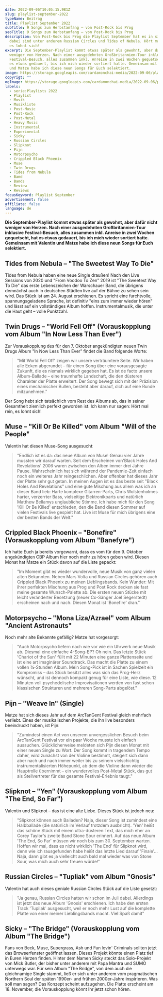 ```yaml
---
date: 2022-09-06T10:05:15.981Z
slug: playlist-september-2022
typeName: Beitrag
title: Playlist September 2022
subTitle: 9 Songs zum Herbstanfang – von Post-Rock bis Prog
seoTitle: 9 Songs zum Herbstanfang – von Post-Rock bis Prog
description: Von Post-Rock bis Prog die Playlist September hat es in sich. Mit
  dabei sind unter anderem Russian Circles und Tides of Nebula. Hört mal rein,
  es lohnt sich!
excerpt: Die September-Playlist kommt etwas später als gewohnt, aber dafür nicht
  weniger von Herzen. Nach einer ausgedehnten Großbritannien-Tour inklusive
  Festival-Besuch, alles zusammen inkl. Anreise in zwei Wochen gequetscht, hat
  es etwas gedauert, bis ich mich wieder sortiert hatte. Gemeinsam mit Valentin
  und Matze habe ich diese neun Songs für Euch selektiert.
image: https://storage.googleapis.com/cardamonchai-media/2022-09-06/playlist-september-jpeg-imagine-f8f8f8_806158_1024_768/640.webp
copyrigt: ""
ogImage: https://storage.googleapis.com/cardamonchai-media/2022-09-06/playlist-september-fb-jpeg-imagine-584848_7f6056_1200_628/640.webp
labels:
  - serie:Playlists 2022
  - Playlist
  - Musik
  - Musikliste
  - Post-Music
  - Post-Rock
  - Post-Metal
  - Heavy Music
  - Instrumental
  - Experimental
  - Sicky
  - Russian Circles
  - Slipknot
  - Pijn
  - Motorpsycho
  - Crippled Black Phoenix
  - Muse
  - Twin Drugs
  - Tides from Nebula
  - Band
  - Bands
  - Review
  - Reviews
focusKeyword: Playlist September
advertisement: false
affiliate: false
language: de
---
```

**Die September-Playlist kommt etwas später als gewohnt, aber dafür nicht weniger von Herzen. Nach einer ausgedehnten Großbritannien-Tour inklusive Festival-Besuch, alles zusammen inkl. Anreise in zwei Wochen gequetscht, hat es etwas gedauert, bis ich mich wieder sortiert hatte. Gemeinsam mit Valentin und Matze habe ich diese neun Songs für Euch selektiert.**

## Tides from Nebula – "The Sweetest Way To Die"

Tides from Nebula haben eine neue Single draußen! Nach den Live Sessions von 2020 und "From Voodoo To Zen" 2019 ist "The Sweetest Way To Die" das erste Lebenszeichen der Warschauer Band, die übrigens demnächst auch in deutschen Städten live auf der Bühne zu sehen sein wird. Das Stück ist am 24. August erschienen. Es spricht eine furchtvolle, spannungsgeladene Sprache, ist definitiv "eins zum immer wieder hören" und lässt auf ein vollständiges Album hoffen. Instrumentalmusik, die unter die Haut geht – volle Punktzahl.

<YouTube id="dvIA20cNL6Q" />

## Twin Drugs – "World Fell Off" (Vorauskopplung vom Album "In Now Less Than Ever")

Zur Vorauskopplung des für den 7. Oktober angekündigten neuen Twin Drugs Album "In Now Less Than Ever" findet die Band folgende Worte:

> "Mit'World Fell Off' zeigen wir unsere verträumtere Seite. Wir haben alle Ecken abgerundet – für einen Song über eine vorausgesagte Zukunft, die es niemals wirklich gegeben hat. Es ist de facto unsere Album-Ballade – eine traumhafte Landschaft, die den düsteren Charakter der Platte erweitert. Der Song bewegt sich mit der Präzision eines mechanischer Bullen, besteht aber darauf, dich auf eine Runde mitzunehmen."

Der Song hebt sich tatsächlich vom Rest des Albums ab, das in seiner Gesamtheit ziemlich perfekt geworden ist. Ich kann nur sagen: Hört mal rein, es lohnt sich!

<YouTube id="BQkqHpQqSmQ" />

## Muse – "Kill Or Be Killed" vom Album "Will of the People"

Valentin hat diesen Muse-Song ausgesucht:

> "Endlich ist es da: das neue Album von Muse! Genau vier Jahre mussten wir darauf warten. Seit dem Erscheinen von'Black Holes And Revelations' 2006 waren zwischen den Alben immer drei Jahre Pause. Wahrscheinlich hat sich während der Pandemie-Zeit einfach noch ein weiteres Jahr reingeschlichen. Aber offenbar hat dieses Jahr der Platte sehr gut getan. In meinen Augen ist es das beste seit "Black Holes And Revelations" und eine gute Mischung aus allem was ich an dieser Band lieb: Harte komplexe Gitarren-Parts, Chris Wolstenholmes harter, verzerrter Bass, vielseitige Elektronikparts und natürlich Matthew Bellamys unglaubliche Stimme. Ich habe mich für den Song 'Kill Or Be Killed' entschieden, den die Band diesen Sommer auf vielen Festivals live gespielt hat. Live ist Muse für mich übrigens eine der besten Bands der Welt."

<YouTube id="GgyQufB1Yic" />

## Crippled Black Phoenix – "Bonefire" (Vorauskopplung vom Album "Banefyre")

Ich hatte Euch ja bereits vorgewarnt, dass es vom für den 9. Oktober angekündigten CBP Album hier noch mehr zu hören geben wird. Diesen Monat hat Matze ein Stück davon auf die Liste gepackt:

> "Im Moment gibt es wieder wundervolle, neue Musik von ganz vielen alten Bekannten. Neben Mars Volta und Russian Circles gehören auch Crippled Black Phoenix zu meinen Lieblingsbands. Kein Wunder: Mit ihrer perfekten Mischung aus Prog und Post Rock decken sie fast meine gesamte Wunsch-Palette ab. Die ersten neuen Stücke mit leicht veränderter Besetzung (neuer Co-Sänger Joel Segerstedt) erscheinen nach und nach. Diesen Monat ist 'Bonefire' dran."

<YouTube id="07XHKXhfah0" />

## Motorpsycho – "Mona Liza/Azrael" vom Album "Ancient Astronauts"

Noch mehr alte Bekannte gefällig? Matze hat vorgesorgt:

> "Auch Motorpsycho liefern nach wie vor wie ein Uhrwerk neue Musik ab. Diesmal eine einfache 4-Song-EP? Oh nein. Das letzte Stück 'Chariot of the Sun' füllt mit 22 Minuten eine ganze Plattenseite und ist eine art imaginärer Soundtrack. Das macht die Platte zu einem vollen ¾-Stunden Album. Mein Song-Pick ist in Sachen Spielzeit ein Kompromiss – das Stück besitzt alles was sich das Prog-Herz wünscht, und ist dennoch kompakt genug für eine Liste, wie diese. 12 Minuten voll psychedelische Improvisationen werden von fast schon klassischen Strukturen und mehreren Song-Parts abgelöst."

<YouTube id="o5nGmMtlf0k" />

## Pijn – "Weave In" (Single)

Matze hat sich dieses Jahr auf dem ArcTanGent Festival gleich mehrfach verliebt. Eines der musikalischen Projekte, die ihn live besonders beeindruckt haben, ist Pijn:

> "Zumindest einen Act von unserem unvergesslichen Besuch beim ArcTanGent Festival vor ein paar Woche musste ich einfach aussuchen. Glücklicherweise meldeten sich Pijn diesen Monat mit einer neuen Single zu Wort. Der Song kommt in tragendem Tempo daher, wird zunächst von der Violine bestimmt, steigert sich dann aber nach und nach immer weiter bis zu seinem vielschichtig instrumentalisierten Höhepunkt, ab dem die Violine dann wieder die Hauptrolle übernimmt – ein wundervolles Post-Metal Stück, das gut als Stellvertreter für das gesamte Festival-Erlebnis taugt."

<YouTube id="NOKkteySnW0" />

## Slipknot – "Yen" (Vorauskopplung vom Album "The End, So Far")

Valentin und Slipknot – das ist eine alte Liebe. Dieses Stück ist jedoch neu:

> "Slipknot können auch Balladen? Naja, dieser Song ist zumindest eine Halbballade (die natürlich im Verlauf trotzdem ausbricht). 'Yen' heißt das schöne Stück mit einem ultra-düsteren Text, das mich eher an Corey Taylor's zweite Band Stone Sour erinnert. Auf das neue Album 'The End, So Far' müssen wir noch bis zum 30. September warten. Hoffen wir mal, dass es nicht wirklich 'The End' für Slipknot wird, denn wie ich rausgefunden habe heißt das letzte Lied darauf 'Finale'... Naja, dann gibt es ja vielleicht auch bald mal wieder was von Stone Sour, was mich auch sehr freuen würde!"

<YouTube id="9FnG9lGLyEM" />

## Russian Circles – "Tupliak" vom Album "Gnosis"

Valentin hat auch dieses geniale Russian Circles Stück auf die Liste gesetzt:

> "Ja genau, Russian Circles hatten wir schon im Juli dabei. Allerdings ist jetzt das neue Album 'Gnosis' erschienen. Ich habe den ersten Track 'Tupilak' ausgesucht, weil er noch mehr Lust auf die komplette Platte von einer meiner Lieblingsbands macht. Viel Spaß damit"

<YouTube id="kNDDeGhDaiEM" />

## Sicky – "The Bridge" (Vorauskopplung vom Album "The Bridge")

Fans von Beck, Muse, Supergrass, Ash und Fun lovin' Criminals sollten jetzt das Browserfenster geöffnet lassen. Dieses Projekt könnte einen Platz tief in Euren Herzen finden. Hinter dem Namen Sicky steckt das Solo-Projekt von Mick Butler, der bisher unter anderem mit Papa Mantra und SUMO unterwegs war. Für sein Album "The Bridge", von dem auch die gleichnamige Single stammt, ließ er sich unter anderem vom pragmatischen Northern Soul der späten 1990er- und frühen 2000er-Jahre inspirieren. Was soll man sagen? Das Konzept scheint aufzugehen. Die Platte erscheint am 18. November, die Vorauskopplung könnt Ihr jetzt schon hören.

<YouTube id="IpIzv5Q5kCU " />

<Playlist
  spotify="3ifIMzuJv1RlqJdY1M266x?si=2541ae8733e64432"
  itunes="2022-09-06-rock-n-roll-vegan/pl.u-km9DUv3dBdD"
/>

 